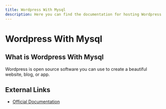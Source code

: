 ```yaml
---
title: Wordpress With Mysql
description: Here you can find the documentation for hosting Wordpress With Mysql with Coolify.
---
```


# Wordpress With Mysql

## What is Wordpress With Mysql

Wordpress is open source software you can use to create a beautiful website, blog, or app.

## External Links

- [Official Documentation](https://wordpress.org?utm_source=coolify.io)
